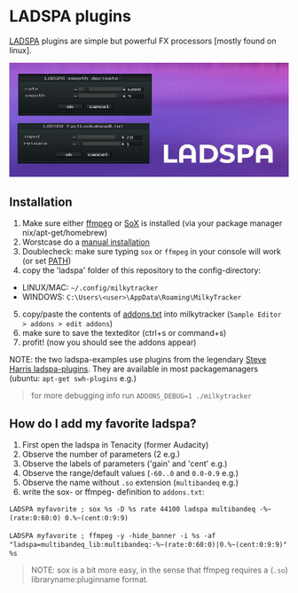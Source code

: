 # LADSPA plugins

[LADSPA](https://en.wikipedia.org/wiki/LADSPA) plugins are simple but powerful FX processors [mostly found on linux].

![](screenshot.jpg)

## Installation

1. Make sure either [ffmpeg](https://ffmpeg.org) or [SoX](https://sourceforge.net/projects/sox/) is installed (via your package manager nix/apt-get/homebrew)
2. Worstcase do a [manual installation](https://sourceforge.net/projects/sox/)
3. Doublecheck: make sure typing `sox` or `ffmpeg` in your console will work (or set [PATH](https://superuser.com/questions/284342/what-are-path-and-other-environment-variables-and-how-can-i-set-or-use-them))
4. copy the 'ladspa' folder of this repository to the config-directory:

* LINUX/MAC: `~/.config/milkytracker`
* WINDOWS:   `C:\Users\<user>\AppData\Roaming\MilkyTracker`

5. copy/paste the contents of [addons.txt](./addons.txt) into milkytracker (`Sample Editor > addons > edit addons`) 
6. make sure to save the texteditor (ctrl+s or command+s)
7. profit! (now you should see the addons appear)

NOTE: the two ladspa-examples use plugins from the legendary [Steve Harris ladspa-plugins](https://github.com/swh/ladspa). They are available in most packagemanagers (ubuntu: `apt-get swh-plugins` e.g.)

> for more debugging info run `ADDONS_DEBUG=1 ./milkytracker`

## How do I add my favorite ladspa?

1. First open the ladspa in Tenacity (former Audacity)
2. Observe the number of parameters (2 e.g.)
3. Observe the labels of parameters ('gain' and 'cent' e.g.)
4. Observe the range/default values (`-60..0` and `0.0-0.9` e.g.)
5. Observe the name without `.so` extension (`multibandeq` e.g.)
5. write the sox- or ffmpeg- definition to `addons.txt`:

```
LADSPA myfavorite ; sox %s -D %s rate 44100 ladspa multibandeq -%~(rate:0:60:0) 0.%~(cent:0:9:9)

LADSPA myfavorite ; ffmpeg -y -hide_banner -i %s -af "ladspa=multibandeq_lib:multibandeq:-%~(rate:0:60:0)|0.%~(cent:0:9:9)" %s
```

> NOTE: sox is a bit more easy, in the sense that ffmpeg requires a (`.so`) libraryname:pluginname format.
